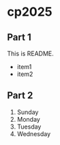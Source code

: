 # cp2025

## Part 1
This is README.
- item1
- item2

## Part 2
1. Sunday
1. Monday
1. Tuesday
1. Wednesday
